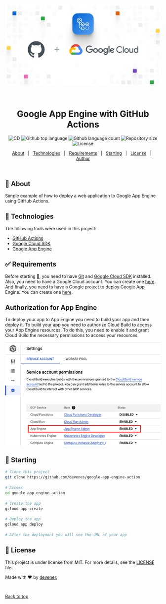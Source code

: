 <div align="center" id="top"> 
  <img src="./graphic.png" alt="Google App Engine Action" />

&#xa0;

</div>

<h1 align="center">Google App Engine with GitHub Actions</h1>

<p align="center">
  <img alt="CD" src="https://github.com/devenes/google-app-engine-action/actions/workflows/main.yaml/badge.svg">
  <img alt="Github top language" src="https://img.shields.io/github/languages/top/devenes/google-app-engine-action?color=56BEB8">
  <img alt="Github language count" src="https://img.shields.io/github/languages/count/devenes/google-app-engine-action?color=56BEB8">
  <img alt="Repository size" src="https://img.shields.io/github/repo-size/devenes/google-app-engine-action?color=56BEB8">
  <img alt="License" src="https://img.shields.io/github/license/devenes/google-app-engine-action?color=56BEB8">
</p>

<p align="center">
  <a href="#dart-about">About</a> &#xa0; | &#xa0; 
  <a href="#rocket-technologies">Technologies</a> &#xa0; | &#xa0;
  <a href="#white_check_mark-requirements">Requirements</a> &#xa0; | &#xa0;
  <a href="#checkered_flag-starting">Starting</a> &#xa0; | &#xa0;
  <a href="#memo-license">License</a> &#xa0; | &#xa0;
  <a href="https://github.com/devenes" target="_blank">Author</a>
</p>

<br>

## :dart: About

Simple example of how to deploy a web application to Google App Engine using GitHub Actions.

## :rocket: Technologies

The following tools were used in this project:

- [GitHub Actions](github.com)
- [Google Cloud SDK](https://cloud.google.com/sdk)
- [Google App Engine](https://cloud.google.com/appengine)

## :white_check_mark: Requirements

Before starting :checkered_flag:, you need to have [Git](https://git-scm.com) and [Google Cloud SDK](https://cloud.google.com/sdk) installed. Also, you need to have a Google Cloud account. You can create one [here](https://cloud.google.com/). And finally, you need to have a Google project to deploy Google App Engine. You can create one [here](https://console.cloud.google.com/appengine).

## Authorization for App Engine

To deploy your app to App Engine you need to build your app and then deploy it. To build your app you need to authorize Cloud Build to access your App Engine resources. To do this, you need to enable it and grant Cloud Build the necessary permissions to access your resources.

![Authorization for Google Cloud SDK](build.png)

## :checkered_flag: Starting

```bash
# Clone this project
git clone https://github.com/devenes/google-app-engine-action

# Access
cd google-app-engine-action

# Create the app
gcloud app create

# Deploy the app
gcloud app deploy

# After the deployment you will see the URL of your app
```

## :memo: License

This project is under license from MIT. For more details, see the [LICENSE](LICENSE) file.

Made with :heart: by <a href="https://github.com/devenes" target="_blank">devenes</a>

&#xa0;

<a href="#top">Back to top</a>
